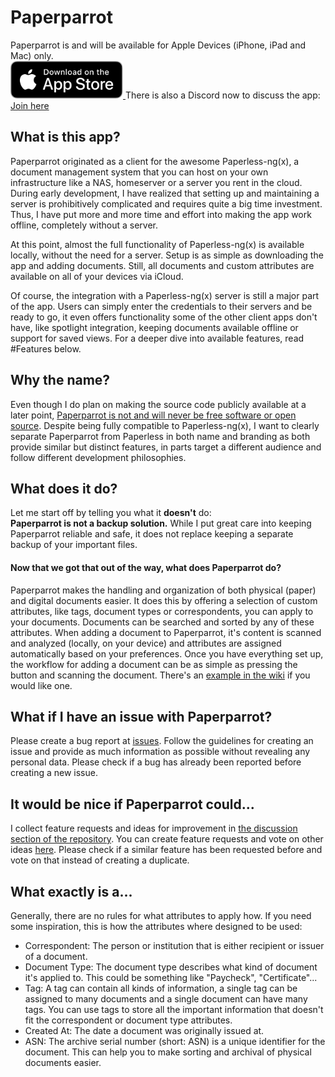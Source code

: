 # Paperparrot

Paperparrot is and will be available for Apple Devices (iPhone, iPad and Mac) only.<br/>
<a target="_blank" href='https://apps.apple.com/us/app/paperparrot/id1663665267'>
    <img alt='Get Paperparrot on the App Store' src='images/AppStoreBadge.svg' height="60" />
</a>
There is also a Discord now to discuss the app: [Join here](https://discord.gg/xa6hTS3GU8)

## What is this app?
Paperparrot originated as a client for the awesome Paperless-ng(x), a document management system that you can host on your own infrastructure like a NAS, homeserver or a server you rent in the cloud.
During early development, I have realized that setting up and maintaining a server is prohibitively complicated and requires quite a big time investment. Thus, I have put more and more time and effort into making the app work offline, completely without a server.

At this point, almost the full functionality of Paperless-ng(x) is available locally, without the need for a server. Setup is as simple as downloading the app and adding documents.
Still, all documents and custom attributes are available on all of your devices via iCloud.

Of course, the integration with a Paperless-ng(x) server is still a major part of the app. Users can simply enter the credentials to their servers and be ready to go, it even offers functionality some of the other client apps don't have, like spotlight integration, keeping documents available offline or support for saved views.
For a deeper dive into available features, read #Features below.


## Why the name?
Even though I do plan on making the source code publicly available at a later point, [Paperparrot is not and will never be free software or open source](https://en.wikipedia.org/wiki/Source-available_software#Distinction_from_free_and_open-source_software). 
Despite being fully compatible to Paperless-ng(x), I want to clearly separate Paperparrot from Paperless in both name and branding as both provide similar but distinct features, in parts target a different audience and follow different development philosophies.


## What does it do?
Let me start off by telling you what it **doesn't** do:<br/>
**Paperparrot is not a backup solution.** While I put great care into keeping Paperparrot reliable and safe, it does not replace keeping a separate backup of your important files.


#### Now that we got that out of the way, what **does** Paperparrot do?
Paperparrot makes the handling and organization of both physical (paper) and digital documents easier. It does this by offering a selection of custom attributes, like tags, document types or correspondents, you can apply to your documents. Documents can be searched and sorted by any of these attributes. When adding a document to Paperparrot, it's content is scanned and analyzed (locally, on your device) and attributes are assigned automatically based on your preferences. Once you have everything set up, the workflow for adding a document can be as simple as pressing the button and scanning the document. There's an [example in the wiki](https://github.com/LeoKlaus/Paperparrot/wiki/Usage-Example) if you would like one.

## What if I have an issue with Paperparrot?
Please create a bug report at [issues](https://github.com/LeoKlaus/Paperparrot/issues/new/choose). Follow the guidelines for creating an issue and provide as much information as possible without revealing any personal data. Please check if a bug has already been reported before creating a new issue.


## It would be nice if Paperparrot could...
I collect feature requests and ideas for improvement in [the discussion section of the repository](https://github.com/LeoKlaus/Paperparrot/discussions). You can create feature requests and vote on other ideas [here](https://github.com/LeoKlaus/Paperparrot/discussions/new/choose). Please check if a similar feature has been requested before and vote on that instead of creating a duplicate.


## What exactly is a...
Generally, there are no rules for what attributes to apply how. If you need some inspiration, this is how the attributes where designed to be used:
- Correspondent: The person or institution that is either recipient or issuer of a document. 
- Document Type: The document type describes what kind of document it's applied to. This could be something like "Paycheck", "Certificate"... 
- Tag: A tag can contain all kinds of information, a single tag can be assigned to many documents and a single document can have many tags. You can use tags to store all the important information that doesn't fit the correspondent or document type attributes. 
- Created At: The date a document was originally issued at. 
- ASN: The archive serial number (short: ASN) is a unique identifier for the document. This can help you to make sorting and archival of physical documents easier.
